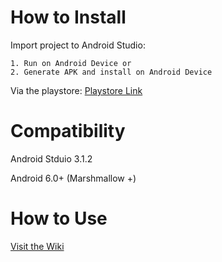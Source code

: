 # How to Install

Import project to Android Studio:
  ```
  1. Run on Android Device or
  2. Generate APK and install on Android Device
  ```
Via the playstore:
[Playstore Link](https://play.google.com/store/apps/details?id=com.halalface.powermeter2 "Playstore Link")

# Compatibility
Android Stduio 3.1.2

Android 6.0+ (Marshmallow +)

# How to Use

[Visit the Wiki](https://github.com/Halal-Face/PowerMeter_v2/wiki "Github Wiki")
